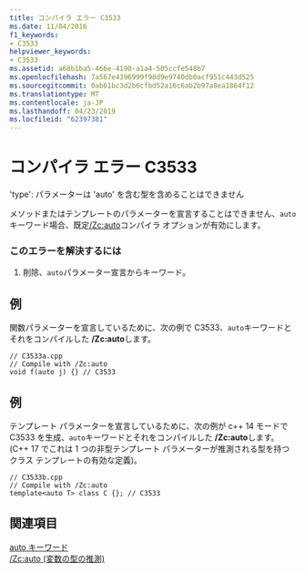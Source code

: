 ```yaml
---
title: コンパイラ エラー C3533
ms.date: 11/04/2016
f1_keywords:
- C3533
helpviewer_keywords:
- C3533
ms.assetid: a68b1ba5-466e-4190-a1a4-505ccfe548b7
ms.openlocfilehash: 7a567e4396999f98d9e9740db0acf951c443d525
ms.sourcegitcommit: 0ab61bc3d2b6cfbd52a16c6ab2b97a8ea1864f12
ms.translationtype: MT
ms.contentlocale: ja-JP
ms.lasthandoff: 04/23/2019
ms.locfileid: "62397381"
---
```

# <a name="compiler-error-c3533"></a>コンパイラ エラー C3533

'type': パラメーターは 'auto' を含む型を含めることはできません

メソッドまたはテンプレートのパラメーターを宣言することはできません、`auto`キーワード場合、既定[/Zc:auto](../../build/reference/zc-auto-deduce-variable-type.md)コンパイラ オプションが有効にします。

### <a name="to-correct-this-error"></a>このエラーを解決するには

1. 削除、`auto`パラメーター宣言からキーワード。

## <a name="example"></a>例

関数パラメーターを宣言しているために、次の例で C3533、`auto`キーワードとそれをコンパイルした **/Zc:auto**します。

```
// C3533a.cpp
// Compile with /Zc:auto
void f(auto j) {} // C3533
```

## <a name="example"></a>例

テンプレート パラメーターを宣言しているために、次の例が c++ 14 モードで C3533 を生成、`auto`キーワードとそれをコンパイルした **/Zc:auto**します。(C++ 17 でこれは 1 つの非型テンプレート パラメーターが推測される型を持つクラス テンプレートの有効な定義)。

```
// C3533b.cpp
// Compile with /Zc:auto
template<auto T> class C {}; // C3533
```

## <a name="see-also"></a>関連項目

[auto キーワード](../../cpp/auto-keyword.md)<br/>
[/Zc:auto (変数の型の推測)](../../build/reference/zc-auto-deduce-variable-type.md)
